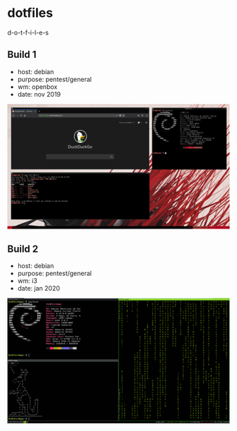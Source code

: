 # dotfiles
d-o-t-f-i-l-e-s


## Build 1
- host: debian
- purpose: pentest/general
- wm: openbox
- date: nov 2019

![img](/build1/image.png)

## Build 2
- host: debian
- purpose: pentest/general
- wm: i3
- date: jan 2020

![img](/i3/image.png)

